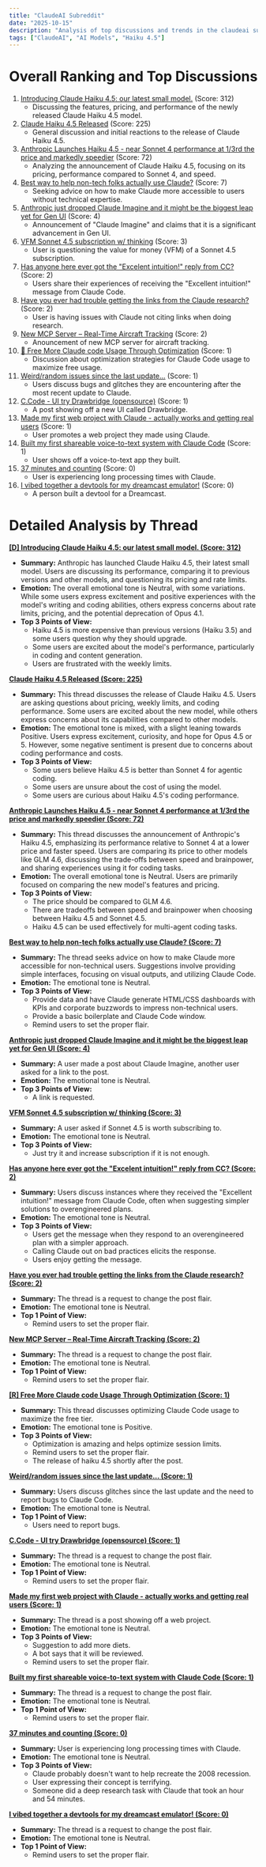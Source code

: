```yaml
---
title: "ClaudeAI Subreddit"
date: "2025-10-15"
description: "Analysis of top discussions and trends in the claudeai subreddit"
tags: ["ClaudeAI", "AI Models", "Haiku 4.5"]
---
```


# Overall Ranking and Top Discussions
1.  [Introducing Claude Haiku 4.5: our latest small model.](https://v.redd.it/asfe9n85ravf1) (Score: 312)
    *   Discussing the features, pricing, and performance of the newly released Claude Haiku 4.5 model.
2.  [Claude Haiku 4.5 Released](https://www.reddit.com/r/ClaudeAI/comments/1o7gpw7/claude_haiku_45_released/) (Score: 225)
    *   General discussion and initial reactions to the release of Claude Haiku 4.5.
3.  [Anthropic Launches Haiku 4.5 - near Sonnet 4 performance at 1/3rd the price and markedly speedier](https://www.anthropic.com/news/claude-haiku-4-5) (Score: 72)
    *   Analyzing the announcement of Claude Haiku 4.5, focusing on its pricing, performance compared to Sonnet 4, and speed.
4.  [Best way to help non-tech folks actually use Claude?](https://www.reddit.com/r/ClaudeAI/comments/1o7d8rp/best_way_to_help_nontech_folks_actually_use_claude/) (Score: 7)
    *   Seeking advice on how to make Claude more accessible to users without technical expertise.
5.  [Anthropic just dropped Claude Imagine and it might be the biggest leap yet for Gen UI](https://www.reddit.com/r/ClaudeAI/comments/1o7jwar/anthropic_just_dropped_claude_imagine_and_it/) (Score: 4)
    *   Announcement of "Claude Imagine" and claims that it is a significant advancement in Gen UI.
6.  [VFM Sonnet 4.5 subscription w/ thinking](https://www.reddit.com/r/ClaudeAI/comments/1o7ksk6/vfm_sonnet_45_subscription_w_thinking/) (Score: 3)
    *   User is questioning the value for money (VFM) of a Sonnet 4.5 subscription.
7.  [Has anyone here ever got the "Excelent intuition!" reply from CC?](https://i.redd.it/3khct3pifavf1.png) (Score: 2)
    *   Users share their experiences of receiving the "Excellent intuition!" message from Claude Code.
8.  [Have you ever had trouble getting the links from the Claude research?](https://www.reddit.com/r/ClaudeAI/comments/1o7fu3q/have_you_ever_had_trouble_getting_the_links_from/) (Score: 2)
    *   User is having issues with Claude not citing links when doing research.
9.  [New MCP Server – Real-Time Aircraft Tracking](https://www.reddit.com/r/ClaudeAI/comments/1o7i41f/new_mcp_server_realtime_aircraft_tracking/) (Score: 2)
    *   Anouncement of new MCP server for aircraft tracking.
10. [🚀 Free More Claude code Usage Through Optimization](https://www.reddit.com/r/ClaudeAI/comments/1o7ged4/free_more_claude_code_usage_through_optimization/) (Score: 1)
    *   Discussion about optimization strategies for Claude Code usage to maximize free usage.
11. [Weird/random issues since the last update...](https://www.reddit.com/r/ClaudeAI/comments/1o7e7ow/weirdrandom_issues_since_the_last_update/) (Score: 1)
    *   Users discuss bugs and glitches they are encountering after the most recent update to Claude.
12. [C.Code - UI try Drawbridge (opensource)](https://www.reddit.com/r/ClaudeAI/comments/1o7cavf/ccode_ui_try_drawbridge_opensource/) (Score: 1)
    *   A post showing off a new UI called Drawbridge.
13. [Made my first web project with Claude - actually works and getting real users](https://noncow.com) (Score: 1)
    *   User promotes a web project they made using Claude.
14. [Built my first shareable voice-to-text system with Claude Code](https://www.reddit.com/r/ClaudeAI/comments/1o7krzf/built_my_first_shareable_voicetotext_system_with/) (Score: 1)
    *   User shows off a voice-to-text app they built.
15. [37 minutes and counting](https://i.redd.it/83z2ak6yqavf1.jpeg) (Score: 0)
    *   User is experiencing long processing times with Claude.
16. [I vibed together a devtools for my dreamcast emulator!](https://www.reddit.com/r/ClaudeAI/comments/1o7l9qy/i_vibed_together_a_devtools_for_my_dreamcast/) (Score: 0)
    *   A person built a devtool for a Dreamcast.

# Detailed Analysis by Thread
**[[D] Introducing Claude Haiku 4.5: our latest small model. (Score: 312)](https://v.redd.it/asfe9n85ravf1)**
*  **Summary:**  Anthropic has launched Claude Haiku 4.5, their latest small model. Users are discussing its performance, comparing it to previous versions and other models, and questioning its pricing and rate limits.
*  **Emotion:** The overall emotional tone is Neutral, with some variations. While some users express excitement and positive experiences with the model's writing and coding abilities, others express concerns about rate limits, pricing, and the potential deprecation of Opus 4.1.
*  **Top 3 Points of View:**
    *   Haiku 4.5 is more expensive than previous versions (Haiku 3.5) and some users question why they should upgrade.
    *   Some users are excited about the model's performance, particularly in coding and content generation.
    *   Users are frustrated with the weekly limits.

**[Claude Haiku 4.5 Released (Score: 225)](https://www.reddit.com/r/ClaudeAI/comments/1o7gpw7/claude_haiku_45_released/)**
*  **Summary:**  This thread discusses the release of Claude Haiku 4.5. Users are asking questions about pricing, weekly limits, and coding performance. Some users are excited about the new model, while others express concerns about its capabilities compared to other models.
*  **Emotion:** The emotional tone is mixed, with a slight leaning towards Positive. Users express excitement, curiosity, and hope for Opus 4.5 or 5. However, some negative sentiment is present due to concerns about coding performance and costs.
*  **Top 3 Points of View:**
    *   Some users believe Haiku 4.5 is better than Sonnet 4 for agentic coding.
    *   Some users are unsure about the cost of using the model.
    *   Some users are curious about Haiku 4.5's coding performance.

**[Anthropic Launches Haiku 4.5 - near Sonnet 4 performance at 1/3rd the price and markedly speedier (Score: 72)](https://www.anthropic.com/news/claude-haiku-4-5)**
*  **Summary:**  This thread discusses the announcement of Anthropic's Haiku 4.5, emphasizing its performance relative to Sonnet 4 at a lower price and faster speed. Users are comparing its price to other models like GLM 4.6, discussing the trade-offs between speed and brainpower, and sharing experiences using it for coding tasks.
*  **Emotion:** The overall emotional tone is Neutral. Users are primarily focused on comparing the new model's features and pricing.
*  **Top 3 Points of View:**
    *   The price should be compared to GLM 4.6.
    *   There are tradeoffs between speed and brainpower when choosing between Haiku 4.5 and Sonnet 4.5.
    *   Haiku 4.5 can be used effectively for multi-agent coding tasks.

**[Best way to help non-tech folks actually use Claude? (Score: 7)](https://www.reddit.com/r/ClaudeAI/comments/1o7d8rp/best_way_to_help_nontech_folks_actually_use_claude/)**
*  **Summary:**  The thread seeks advice on how to make Claude more accessible for non-technical users. Suggestions involve providing simple interfaces, focusing on visual outputs, and utilizing Claude Code.
*  **Emotion:** The emotional tone is Neutral.
*  **Top 3 Points of View:**
    *   Provide data and have Claude generate HTML/CSS dashboards with KPIs and corporate buzzwords to impress non-technical users.
    *   Provide a basic boilerplate and Claude Code window.
    *   Remind users to set the proper flair.

**[Anthropic just dropped Claude Imagine and it might be the biggest leap yet for Gen UI (Score: 4)](https://www.reddit.com/r/ClaudeAI/comments/1o7jwar/anthropic_just_dropped_claude_imagine_and_it/)**
*  **Summary:**  A user made a post about Claude Imagine, another user asked for a link to the post.
*  **Emotion:** The emotional tone is Neutral.
*  **Top 3 Points of View:**
    *   A link is requested.

**[VFM Sonnet 4.5 subscription w/ thinking (Score: 3)](https://www.reddit.com/r/ClaudeAI/comments/1o7ksk6/vfm_sonnet_45_subscription_w_thinking/)**
*  **Summary:**  A user asked if Sonnet 4.5 is worth subscribing to.
*  **Emotion:** The emotional tone is Neutral.
*  **Top 3 Points of View:**
    *   Just try it and increase subscription if it is not enough.

**[Has anyone here ever got the "Excelent intuition!" reply from CC? (Score: 2)](https://i.redd.it/3khct3pifavf1.png)**
*  **Summary:**  Users discuss instances where they received the "Excellent intuition!" message from Claude Code, often when suggesting simpler solutions to overengineered plans.
*  **Emotion:** The emotional tone is Neutral.
*  **Top 3 Points of View:**
    *   Users get the message when they respond to an overengineered plan with a simpler approach.
    *   Calling Claude out on bad practices elicits the response.
    *   Users enjoy getting the message.

**[Have you ever had trouble getting the links from the Claude research? (Score: 2)](https://www.reddit.com/r/ClaudeAI/comments/1o7fu3q/have_you_ever_had_trouble_getting_the_links_from/)**
*  **Summary:**  The thread is a request to change the post flair.
*  **Emotion:** The emotional tone is Neutral.
*  **Top 1 Point of View:**
    *   Remind users to set the proper flair.

**[New MCP Server – Real-Time Aircraft Tracking (Score: 2)](https://www.reddit.com/r/ClaudeAI/comments/1o7i41f/new_mcp_server_realtime_aircraft_tracking/)**
*  **Summary:**  The thread is a request to change the post flair.
*  **Emotion:** The emotional tone is Neutral.
*  **Top 1 Point of View:**
    *   Remind users to set the proper flair.

**[[R] Free More Claude code Usage Through Optimization (Score: 1)](https://www.reddit.com/r/ClaudeAI/comments/1o7ged4/free_more_claude_code_usage_through_optimization/)**
*  **Summary:**  This thread discusses optimizing Claude Code usage to maximize the free tier.
*  **Emotion:** The emotional tone is Positive.
*  **Top 3 Points of View:**
    *   Optimization is amazing and helps optimize session limits.
    *   Remind users to set the proper flair.
    *   The release of haiku 4.5 shortly after the post.

**[Weird/random issues since the last update... (Score: 1)](https://www.reddit.com/r/ClaudeAI/comments/1o7e7ow/weirdrandom_issues_since_the_last_update/)**
*  **Summary:**  Users discuss glitches since the last update and the need to report bugs to Claude Code.
*  **Emotion:** The emotional tone is Neutral.
*  **Top 1 Point of View:**
    *   Users need to report bugs.

**[C.Code - UI try Drawbridge (opensource) (Score: 1)](https://www.reddit.com/r/ClaudeAI/comments/1o7cavf/ccode_ui_try_drawbridge_opensource/)**
*  **Summary:**  The thread is a request to change the post flair.
*  **Emotion:** The emotional tone is Neutral.
*  **Top 1 Point of View:**
    *   Remind users to set the proper flair.

**[Made my first web project with Claude - actually works and getting real users (Score: 1)](https://noncow.com)**
*  **Summary:**  The thread is a post showing off a web project.
*  **Emotion:** The emotional tone is Neutral.
*  **Top 3 Points of View:**
    *   Suggestion to add more diets.
    *   A bot says that it will be reviewed.
    *   Remind users to set the proper flair.

**[Built my first shareable voice-to-text system with Claude Code (Score: 1)](https://www.reddit.com/r/ClaudeAI/comments/1o7krzf/built_my_first_shareable_voicetotext_system_with/)**
*  **Summary:**  The thread is a request to change the post flair.
*  **Emotion:** The emotional tone is Neutral.
*  **Top 1 Point of View:**
    *   Remind users to set the proper flair.

**[37 minutes and counting (Score: 0)](https://i.redd.it/83z2ak6yqavf1.jpeg)**
*  **Summary:**  User is experiencing long processing times with Claude.
*  **Emotion:** The emotional tone is Neutral.
*  **Top 3 Points of View:**
    *   Claude probably doesn't want to help recreate the 2008 recession.
    *   User expressing their concept is terrifying.
    *   Someone did a deep research task with Claude that took an hour and 54 minutes.

**[I vibed together a devtools for my dreamcast emulator! (Score: 0)](https://www.reddit.com/r/ClaudeAI/comments/1o7l9qy/i_vibed_together_a_devtools_for_my_dreamcast/)**
*  **Summary:**  The thread is a request to change the post flair.
*  **Emotion:** The emotional tone is Neutral.
*  **Top 1 Point of View:**
    *   Remind users to set the proper flair.

